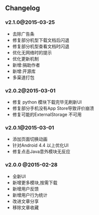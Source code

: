 Changelog
--------------

### v2.1.0@2015-03-25

* 去除广告条
* 修复部分机型下载文档后闪退
* 修复部分机型查看文档时闪退
* 优化无网络时的提示
* 优化更新机制
* 新增:捐助作者
* 新增:开源库
* 多渠道打包

### v2.0.2@2015-03-01

* 修复 python 模块下载完毕无刷新UI  
* 修复部分手机没有App Store导致评价崩溃 
* 修复可能的ExternalStorage 不可用

### v2.0.1@2015-03-01

* 添加页面切换动画
* 针对Android 4.4 以上优化UI
* 修复点击Java意外模块无反应

### v2.0.0 @2015-02-28

* 全新UI
* 新增更多模块,按需下载
* 新增用户反馈
* 新增用户行为统计
* 改进文章分享
* 移除文章收藏